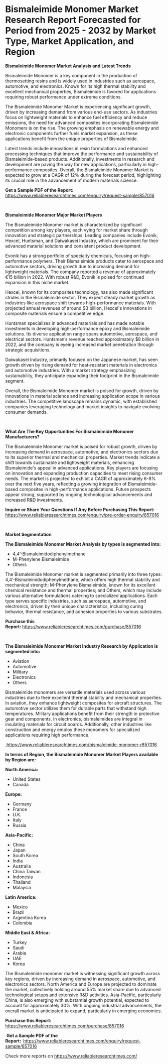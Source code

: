 <p><h1>Bismaleimide Monomer Market Research Report Forecasted for Period from 2025 -  2032 by Market Type, Market Application, and Region</h1></p><p><strong>Bismaleimide Monomer Market Analysis and Latest Trends</strong></p>
<p><p>Bismaleimide Monomer is a key component in the production of thermosetting resins and is widely used in industries such as aerospace, automotive, and electronics. Known for its high thermal stability and excellent mechanical properties, Bismaleimide is favored for applications requiring robust performance under extreme conditions.</p><p>The Bismaleimide Monomer Market is experiencing significant growth, driven by increasing demand from various end-use sectors. As industries focus on lightweight materials to enhance fuel efficiency and reduce emissions, the need for advanced composites incorporating Bismaleimide Monomers is on the rise. The growing emphasis on renewable energy and electronic components further fuels market expansion, as these applications benefit from the unique properties of Bismaleimide.</p><p>Latest trends include innovations in resin formulations and enhanced processing techniques that improve the performance and sustainability of Bismaleimide-based products. Additionally, investments in research and development are paving the way for new applications, particularly in high-performance composites. Overall, the Bismaleimide Monomer Market is expected to grow at a CAGR of 12% during the forecast period, highlighting its crucial role in the advancement of modern materials science.</p></p>
<p><strong>Get a Sample PDF of the Report:&nbsp;</strong> <a href="https://www.reliableresearchtimes.com/enquiry/request-sample/857016?utm_campaign=2203&utm_medium=2&utm_source=Github&utm_content=ia&utm_term=31032025&utm_id=bismaleimide-monomer">https://www.reliableresearchtimes.com/enquiry/request-sample/857016</a></p>
<p>&nbsp;</p>
<p><strong>Bismaleimide Monomer Major Market Players</strong></p>
<p><p>The Bismaleimide Monomer market is characterized by significant competition among key players, each vying for market share through innovation and strategic partnerships. Leading companies include Evonik, Hexcel, Huntsman, and Daiwakasei Industry, which are prominent for their advanced material solutions and consistent product development.</p><p>Evonik has a strong portfolio of specialty chemicals, focusing on high-performance polymers. Their Bismaleimide products cater to aerospace and automotive sectors, driving growth due to increasing demand for lightweight materials. The company reported a revenue of approximately €15 billion in 2022. With robust R&D, Evonik is poised for continued expansion in this niche market.</p><p>Hexcel, known for its composites technology, has also made significant strides in the Bismaleimide sector. They expect steady market growth as industries like aerospace shift towards high-performance materials. With projected annual revenues of around $3 billion, Hexcel's innovations in composite materials ensure a competitive edge.</p><p>Huntsman specializes in advanced materials and has made notable investments in developing high-performance epoxy and Bismaleimide solutions. Its diverse application range spans automotive, aerospace, and electrical sectors. Huntsman’s revenue reached approximately $8 billion in 2022, and the company is eyeing increased market penetration through strategic acquisitions.</p><p>Daiwakasei Industry, primarily focused on the Japanese market, has seen growth driven by rising demand for heat-resistant materials in electronics and automotive industries. With a market strategy emphasizing sustainability, they anticipate expanding their footprint in the Bismaleimide segment.</p><p>Overall, the Bismaleimide Monomer market is poised for growth, driven by innovations in material science and increasing application scope in various industries. The competitive landscape remains dynamic, with established companies leveraging technology and market insights to navigate evolving consumer demands.</p></p>
<p>&nbsp;</p>
<p><strong>What Are The Key Opportunities For Bismaleimide Monomer Manufacturers?</strong></p>
<p><p>The Bismaleimide Monomer market is poised for robust growth, driven by increasing demand in aerospace, automotive, and electronics sectors due to its superior thermal and mechanical properties. Market trends indicate a shift towards sustainable and lightweight materials, enhancing Bismaleimide's appeal in advanced applications. Key players are focusing on innovation and expanding production capacities to meet rising consumer needs. The market is projected to exhibit a CAGR of approximately 6-8% over the next five years, reflecting a growing integration of Bismaleimide-based composites in high-performance applications. Future prospects appear strong, supported by ongoing technological advancements and increased R&D investments.</p></p>
<p><strong>Inquire or Share Your Questions If Any Before Purchasing This Report:</strong> <a href="https://www.reliableresearchtimes.com/enquiry/pre-order-enquiry/857016?utm_campaign=2203&utm_medium=2&utm_source=Github&utm_content=ia&utm_term=31032025&utm_id=bismaleimide-monomer">https://www.reliableresearchtimes.com/enquiry/pre-order-enquiry/857016</a></p>
<p>&nbsp;</p>
<p><strong>Market Segmentation</strong></p>
<p><strong>The Bismaleimide Monomer Market Analysis by types is segmented into:</strong></p>
<p><ul><li>4,4’-Bismaleimidodiphenylmethane</li><li>M-Phenylene Bismaleimide</li><li>Others</li></ul></p>
<p><p>The Bismaleimide Monomer market is segmented primarily into three types: 4,4’-Bismaleimidodiphenylmethane, which offers high thermal stability and mechanical strength; M-Phenylene Bismaleimide, known for its excellent chemical resistance and thermal properties; and Others, which may include various alternative formulations catering to specialized applications. Each type serves specific industries, such as aerospace, automotive, and electronics, driven by their unique characteristics, including curing behavior, thermal resistance, and adhesion properties to various substrates.</p></p>
<p><strong>Purchase this Report:&nbsp;</strong><a href="https://www.reliableresearchtimes.com/purchase/857016?utm_campaign=2203&utm_medium=2&utm_source=Github&utm_content=ia&utm_term=31032025&utm_id=bismaleimide-monomer">https://www.reliableresearchtimes.com/purchase/857016</a></p>
<p>&nbsp;</p>
<p><strong>The Bismaleimide Monomer Market Industry Research by Application is segmented into:</strong></p>
<p><ul><li>Aviation</li><li>Automotive</li><li>Military</li><li>Electronics</li><li>Others</li></ul></p>
<p><p>Bismaleimide monomers are versatile materials used across various industries due to their excellent thermal stability and mechanical properties. In aviation, they enhance lightweight composites for aircraft structures. The automotive sector utilizes them for durable parts that withstand high temperatures. Military applications benefit from their strength in protective gear and components. In electronics, bismaleimides are integral in insulating materials for circuit boards. Additionally, other industries like construction and energy employ these monomers for specialized applications requiring high performance.</p></p>
<p><a href="https://www.reliableresearchtimes.com/bismaleimide-monomer-r857016?utm_campaign=2203&utm_medium=2&utm_source=Github&utm_content=ia&utm_term=31032025&utm_id=bismaleimide-monomer">&nbsp;https://www.reliableresearchtimes.com/bismaleimide-monomer-r857016</a></p>
<p><strong>In terms of Region, the Bismaleimide Monomer Market Players available by Region are:</strong></p>
<p>
    <p> <strong> North America: </strong>
        <ul>
            <li>United States</li>
            <li>Canada</li>
        </ul>
        </p> 
    <p> <strong> Europe: </strong>
        <ul>
            <li>Germany</li>
            <li>France</li>
            <li>U.K.</li>
            <li>Italy</li>
            <li>Russia</li>
        </ul>
        </p> 
    <p> <strong> Asia-Pacific: </strong>
        <ul>
            <li>China</li>
            <li>Japan</li>
            <li>South Korea</li>
            <li>India</li>
            <li>Australia</li>
            <li>China Taiwan</li>
            <li>Indonesia</li>
            <li>Thailand</li>
            <li>Malaysia</li>
        </ul>
        </p> 
    <p> <strong> Latin America: </strong>
        <ul>
            <li>Mexico</li>
            <li>Brazil</li>
            <li>Argentina Korea</li>
            <li>Colombia</li>
        </ul>
        </p> 
    <p> <strong> Middle East & Africa: </strong>
        <ul>
            <li>Turkey</li>
            <li>Saudi</li>
            <li>Arabia</li>
            <li>UAE</li>
            <li>Korea</li>
        </ul>
    </p>
    </p>
<p><p>The Bismaleimide monomer market is witnessing significant growth across key regions, driven by increasing demand in aerospace, automotive, and electronics sectors. North America and Europe are projected to dominate the market, collectively holding around 55% market share due to advanced technological setups and extensive R&D activities. Asia-Pacific, particularly China, is also emerging with substantial growth potential, expected to account for approximately 30%. With ongoing industrial advancements, the overall market is anticipated to expand, particularly in emerging economies.</p></p>
<p><strong>Purchase this Report: </strong><a href="https://www.reliableresearchtimes.com/purchase/857016?utm_campaign=2203&utm_medium=2&utm_source=Github&utm_content=ia&utm_term=31032025&utm_id=bismaleimide-monomer">https://www.reliableresearchtimes.com/purchase/857016</a></p>
<p>&nbsp;<strong>Get a Sample PDF of the Report:&nbsp;&nbsp;</strong><a href="https://www.reliableresearchtimes.com/enquiry/request-sample/857016?utm_campaign=2203&utm_medium=2&utm_source=Github&utm_content=ia&utm_term=31032025&utm_id=bismaleimide-monomer">https://www.reliableresearchtimes.com/enquiry/request-sample/857016</a></p>
<p><strong></strong></p>
<p>Check more reports on <a href="https://www.reliableresearchtimes.com/?utm_campaign=2203&utm_medium=2&utm_source=Github&utm_content=ia&utm_term=31032025&utm_id=bismaleimide-monomer">https://www.reliableresearchtimes.com/</a></p>